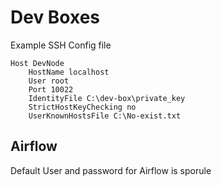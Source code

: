 # Dev Boxes


Example SSH Config file

```
Host DevNode
    HostName localhost
    User root
    Port 10022
    IdentityFile C:\dev-box\private_key
    StrictHostKeyChecking no
    UserKnownHostsFile C:\No-exist.txt
```


## Airflow

Default User and password for Airflow is sporule